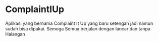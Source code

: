 # ComplaintIUp

Aplikasi yang bernama Complaint It Up yang baru setengah jadi namun sudah bisa dipakai. 
Semoga Semua berjalan dengan lancar dan tanpa Halangan
